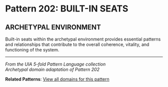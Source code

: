 # Pattern 202: BUILT-IN SEATS

## ARCHETYPAL ENVIRONMENT

Built-in seats within the archetypal environment provides essential patterns and relationships that contribute to the overall coherence, vitality, and functioning of the system.

---

*From the UIA 5-fold Pattern Language collection*  
*Archetypal domain adaptation of Pattern 202*

**Related Patterns**: [View all domains for this pattern](../../UIA/md/T202%20BUILT-IN%20SEATS.md)
